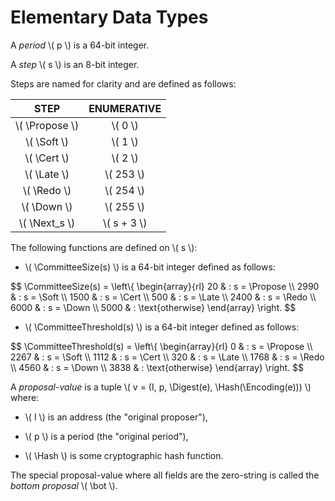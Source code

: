 $$
\newcommand \Propose {\mathit{propose}}
\newcommand \Soft {\mathit{soft}}
\newcommand \Cert {\mathit{cert}}
\newcommand \Late {\mathit{late}}
\newcommand \Redo {\mathit{redo}}
\newcommand \Down {\mathit{down}}
\newcommand \Next {\mathit{next}}
\newcommand \CommitteeSize {\mathrm{CommitteeSize}}
\newcommand \CommitteeThreshold {\mathrm{CommitteeThreshold}}
\newcommand \Proposal {\mathrm{Proposal}}
\newcommand \Digest {\mathrm{Digest}}
\newcommand \Encoding {\mathrm{Encoding}}
\newcommand \Hash {\mathrm{Hash}}
$$

# Elementary Data Types

A _period_ \\( p \\) is a 64-bit integer.

A _step_ \\( s \\) is an 8-bit integer.

Steps are named for clarity and are defined as follows:

|       STEP       |  ENUMERATIVE  |
|:----------------:|:-------------:|
| \\( \Propose \\) |   \\( 0 \\)   |
|  \\( \Soft \\)   |   \\( 1 \\)   |
|  \\( \Cert \\)   |   \\( 2 \\)   |
|  \\( \Late \\)   |  \\( 253 \\)  |
|  \\( \Redo \\)   |  \\( 254 \\)  |
|  \\( \Down \\)   |  \\( 255 \\)  |
| \\( \Next_s \\)  | \\( s + 3 \\) |

The following functions are defined on \\( s \\):

- \\( \CommitteeSize(s) \\) is a 64-bit integer defined as follows:

$$
\CommitteeSize(s) = \left\\{
\begin{array}{rl}
     20 & : s = \Propose \\\\
   2990 & : s = \Soft \\\\
   1500 & : s = \Cert \\\\
    500 & : s = \Late \\\\
   2400 & : s = \Redo \\\\
   6000 & : s = \Down \\\\
   5000 & : \text{otherwise}
\end{array}
\right.
$$

- \\( \CommitteeThreshold(s) \\) is a 64-bit integer defined as follows:

$$
\CommitteeThreshold(s) = \left\\{
\begin{array}{rl}
     0 & : s = \Propose \\\\
  2267 & : s = \Soft \\\\
  1112 & : s = \Cert \\\\
   320 & : s = \Late \\\\
  1768 & : s = \Redo \\\\
  4560 & : s = \Down \\\\
  3838 & : \text{otherwise}
\end{array}
\right.
$$

A _proposal-value_ is a tuple \\( v = (I, p, \Digest(e), \Hash(\Encoding(e))) \\)
where:

- \\( I \\) is an address (the "original proposer"),

- \\( p \\) is a period (the "original period"),

- \\( \Hash \\) is some cryptographic hash function.

The special proposal-value where all fields are the zero-string is called the _bottom
proposal_ \\( \bot \\).